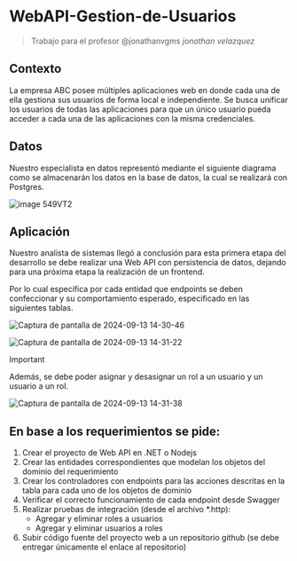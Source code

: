 # WebAPI-Gestion-de-Usuarios
> Trabajo para el profesor @jonathanvgms *jonathan velazquez*

## Contexto
La empresa ABC posee múltiples aplicaciones web en donde cada una de ella gestiona sus usuarios de forma local e independiente. Se busca unificar los usuarios de todas las aplicaciones para que un único usuario pueda acceder a cada una de las aplicaciones con la misma credenciales.

## Datos
Nuestro especialista en datos representó mediante el siguiente diagrama como se almacenarán los datos en la base de datos, la cual se realizará con Postgres. 

![image 549VT2](https://github.com/user-attachments/assets/52bdcc5f-413a-469f-8026-787f98e8a36e)

## Aplicación
Nuestro analista de sistemas llegó a conclusión para esta primera etapa del desarrollo se debe realizar una Web API con persistencia de datos, dejando para una próxima etapa la realización de un frontend.

Por lo cual especifica por cada entidad que endpoints se deben confeccionar y su comportamiento esperado, especificado en las siguientes tablas.

![Captura de pantalla de 2024-09-13 14-30-46](https://github.com/user-attachments/assets/06e7db56-164a-4f5a-914d-236f180761c7)

![Captura de pantalla de 2024-09-13 14-31-22](https://github.com/user-attachments/assets/8984267d-dfb5-400b-9eac-24ff1d1ab3c9)

> [!IMPORTANT]
> Además, se debe poder asignar y desasignar un rol a un usuario y un usuario a un rol.

![Captura de pantalla de 2024-09-13 14-31-38](https://github.com/user-attachments/assets/09f220c3-3507-4a6d-a3b4-c7e0fd8e05ac)

## En base a los requerimientos se pide:

1. Crear el proyecto de Web API en .NET o Nodejs
2. Crear las entidades correspondientes que modelan los objetos del dominio del requerimiento
3. Crear los controladores con endpoints para las acciones descritas en la tabla para cada uno de los objetos de dominio
4. Verificar el correcto funcionamiento de cada endpoint desde Swagger
5. Realizar pruebas de integración (desde el archivo *.http):
   * Agregar y eliminar roles a usuarios
   * Agregar y eliminar usuarios  a roles
6. Subir código fuente del proyecto web a un repositorio github (se debe entregar únicamente el enlace al repositorio)
